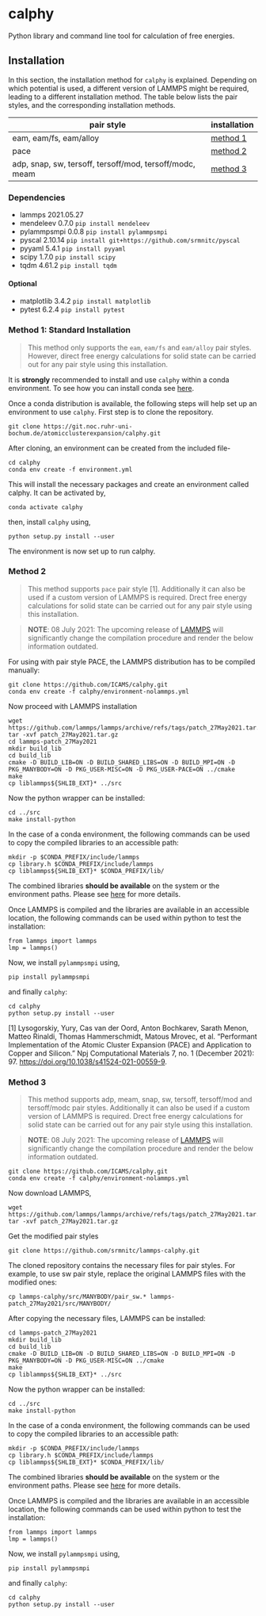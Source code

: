# calphy

Python library and command line tool for calculation of free energies.

## Installation

In this section, the installation method for `calphy` is explained. Depending on which potential is used, a different version of LAMMPS might be required, leading to a different installation method. The table below lists the pair styles, and the corresponding installation methods.



| pair style                                              	| installation 	|
|---------------------------------------------------------	|--------------	|
| eam, eam/fs, eam/alloy                                  	| [method 1](#m1)     	|
| pace                                                    	| [method 2](#method-2)     	|
| adp, snap, sw, tersoff, tersoff/mod, tersoff/modc, meam 	| [method 3](#m3)     	|

### Dependencies

- lammps              2021.05.27  
- mendeleev           0.7.0       `pip install mendeleev`
- pylammpsmpi         0.0.8       `pip install pylammpsmpi`
- pyscal              2.10.14     `pip install git+https://github.com/srmnitc/pyscal`
- pyyaml              5.4.1       `pip install pyyaml`
- scipy               1.7.0       `pip install scipy`
- tqdm                4.61.2      `pip install tqdm`

#### Optional

- matplotlib          3.4.2       `pip install matplotlib`
- pytest              6.2.4       `pip install pytest`

### <a name="m1"></a>Method 1: Standard Installation 

> This method only supports the `eam`, `eam/fs` and `eam/alloy` pair styles. However, direct free energy calculations for solid state can be carried out for any pair style using this installation.

It is **strongly** recommended to install and use `calphy` within a conda environment. To see how you can install conda see [here](https://docs.conda.io/projects/conda/en/latest/user-guide/install/).

Once a conda distribution is available, the following steps will help set up an environment to use `calphy`. First step is to clone the repository.

```
git clone https://git.noc.ruhr-uni-bochum.de/atomicclusterexpansion/calphy.git
```

After cloning, an environment can be created from the included file-

```
cd calphy
conda env create -f environment.yml
```

This will install the necessary packages and create an environment called calphy. It can be activated by,

```
conda activate calphy
```

then, install `calphy` using,

```
python setup.py install --user
```
The environment is now set up to run calphy.

### Method 2

> This method supports `pace` pair style [1]. Additionally it can also be used if a custom version of LAMMPS is required. Drect free energy calculations for solid state can be carried out for any pair style using this installation.

> **NOTE**: 08 July 2021: The upcoming release of [LAMMPS](https://github.com/lammps/lammps/releases) will significantly change the compilation procedure and render the below information outdated.


For using with pair style PACE, the LAMMPS distribution has to be compiled manually:

```
git clone https://github.com/ICAMS/calphy.git
conda env create -f calphy/environment-nolammps.yml
```

Now proceed with LAMMPS installation

```
wget https://github.com/lammps/lammps/archive/refs/tags/patch_27May2021.tar.gz
tar -xvf patch_27May2021.tar.gz
cd lammps-patch_27May2021
mkdir build_lib
cd build_lib
cmake -D BUILD_LIB=ON -D BUILD_SHARED_LIBS=ON -D BUILD_MPI=ON -D PKG_MANYBODY=ON -D PKG_USER-MISC=ON -D PKG_USER-PACE=ON ../cmake
make 
cp liblammps${SHLIB_EXT}* ../src
```

Now the python wrapper can be installed:

```
cd ../src
make install-python 
```

In the case of a conda environment, the following commands can be used to copy the compiled libraries to an accessible path:

```
mkdir -p $CONDA_PREFIX/include/lammps
cp library.h $CONDA_PREFIX/include/lammps
cp liblammps${SHLIB_EXT}* $CONDA_PREFIX/lib/
```

The combined libraries **should be available** on the system or the environment paths. Please see [here](https://lammps.sandia.gov/doc/Python_install.html) for more details. 

Once LAMMPS is compiled and the libraries are available in an accessible location, the following commands can be used within python to test the installation:

```
from lammps import lammps
lmp = lammps()
```

Now, we install `pylammpsmpi` using,

```
pip install pylammpsmpi
```

and finally `calphy`:

```
cd calphy
python setup.py install --user
```

[1]  Lysogorskiy, Yury, Cas van der Oord, Anton Bochkarev, Sarath Menon, Matteo Rinaldi, Thomas Hammerschmidt, Matous Mrovec, et al. “Performant Implementation of the Atomic Cluster Expansion (PACE) and Application to Copper and Silicon.” Npj Computational Materials 7, no. 1 (December 2021): 97. https://doi.org/10.1038/s41524-021-00559-9.

### <a name="m3"></a>Method 3

> This method supports adp, meam, snap, sw, tersoff, tersoff/mod and tersoff/modc pair styles. Additionally it can also be used if a custom version of LAMMPS is required. Drect free energy calculations for solid state can be carried out for any pair style using this installation.

> **NOTE**: 08 July 2021: The upcoming release of [LAMMPS](https://github.com/lammps/lammps/releases) will significantly change the compilation procedure and render the below information outdated.

```
git clone https://github.com/ICAMS/calphy.git
conda env create -f calphy/environment-nolammps.yml
```

Now download LAMMPS,

```
wget https://github.com/lammps/lammps/archive/refs/tags/patch_27May2021.tar.gz
tar -xvf patch_27May2021.tar.gz
```

Get the modified pair styles

```
git clone https://github.com/srmnitc/lammps-calphy.git
```

The cloned repository contains the necessary files for pair styles. For example, to use sw pair style, replace the original LAMMPS files with the modified ones:

```
cp lammps-calphy/src/MANYBODY/pair_sw.* lammps-patch_27May2021/src/MANYBODY/
```

After copying the necessary files, LAMMPS can be installed:

```
cd lammps-patch_27May2021
mkdir build_lib
cd build_lib
cmake -D BUILD_LIB=ON -D BUILD_SHARED_LIBS=ON -D BUILD_MPI=ON -D PKG_MANYBODY=ON -D PKG_USER-MISC=ON ../cmake
make
cp liblammps${SHLIB_EXT}* ../src
```

Now the python wrapper can be installed:

```
cd ../src
make install-python 
```

In the case of a conda environment, the following commands can be used to copy the compiled libraries to an accessible path:

```
mkdir -p $CONDA_PREFIX/include/lammps
cp library.h $CONDA_PREFIX/include/lammps
cp liblammps${SHLIB_EXT}* $CONDA_PREFIX/lib/
```

The combined libraries **should be available** on the system or the environment paths. Please see [here](https://lammps.sandia.gov/doc/Python_install.html) for more details. 

Once LAMMPS is compiled and the libraries are available in an accessible location, the following commands can be used within python to test the installation:

```
from lammps import lammps
lmp = lammps()
```

Now, we install `pylammpsmpi` using,

```
pip install pylammpsmpi
```

and finally `calphy`:

```
cd calphy
python setup.py install --user
```